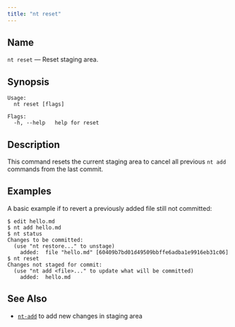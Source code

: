 ```yaml
---
title: "nt reset"
---
```



## Name

`nt reset` — Reset staging area.

## Synopsis

```
Usage:
  nt reset [flags]

Flags:
  -h, --help   help for reset
```

## Description

This command resets the current staging area to cancel all previous `nt add` commands from the last commit.

## Examples

A basic example if to revert a previously added file still not committed:

```shell
$ edit hello.md
$ nt add hello.md
$ nt status
Changes to be committed:
  (use "nt restore..." to unstage)
	added:	file "hello.md" [60409b7bd01d49509bbffe6adba1e9916eb31c06]
$ nt reset
Changes not staged for commit:
  (use "nt add <file>..." to update what will be committed)
	added:	hello.md
```

## See Also

* [`nt-add`](./nt-add.md) to add new changes in staging area
